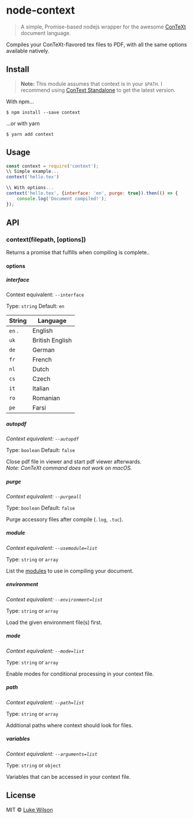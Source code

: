 # node-context

> A simple, Promise-based nodejs wrapper for the awesome [ConTeXt](http://contextgarden.net) document language.

Compiles your ConTeXt-flavored tex files to PDF, with all the same options available natively.


## Install
> **Note:** This module assumes that context is in your `$PATH`. I recommend using [ConText Standalone](http://wiki.contextgarden.net/ConTeXt_Standalone) to get the latest version.

With npm...
```
$ npm install --save context
```

...or with yarn 
```
$ yarn add context
```

## Usage

```js
const context = require('context');
\\ Simple example...
context('hello.tex')

\\ With options...
context('hello.tex', {interface: 'en', purge: true}).then(() => {
	console.log('Document compiled!');
});
```


## API

### context(filepath, [options])

Returns a promise that fulfills when compiling is complete..

#### options

##### interface
Context equivalent: `--interface`

Type: `string`
Default: `en`

| String | Language          |
| ------ | ----------------- |
| `en` . | English           |
| `uk`   | British English   |
| `de`   | German            |
| `fr`   | French            |
| `nl`   | Dutch             |
| `cs`   | Czech             |
| `it`   | Italian           |
| `ro`   | Romanian          |
| `pe`   | Farsi             |

##### autopdf
*Context equivalent: `--autopdf`*

Type: `boolean`
Default: `false`

Close pdf file in viewer and start pdf viewer afterwards.  
*Note: ConTeXt command does not work on macOS.*

##### purge
*Context equivalent: `--purgeall`*

Type: `boolean`
Default: `false`

Purge accessory files after compile (`.log`, `.tuc`).

##### module
*Context equivalent: `--usemodule=list`*

Type: `string` or `array` 

List the [modules](http://wiki.contextgarden.net/Modules) to use in compiling your document.


##### environment
*Context equivalent: `--environment=list`*

Type: `string` or `array` 

Load the given environment file(s) first.

##### mode
*Context equivalent: `--mode=list`*

Type: `string` or `array` 

Enable modes for conditional processing in your context file.

##### path
*Context equivalent: `--path=list`*

Type: `string` or `array` 

Additional paths where context should look for files.

##### variables
*Context equivalent: `--arguments=list`*

Type: `string` or `object` 

Variables that can be accessed in your context file.

## License

MIT © [Luke Wilson](http://derbingle.blog)
